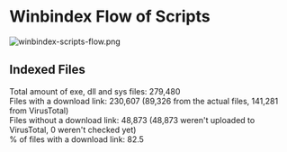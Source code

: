 # Winbindex Flow of Scripts

![winbindex-scripts-flow.png](winbindex-scripts-flow.png)

## Indexed Files

<!--FileStats-->
Total amount of exe, dll and sys files: 279,480  
Files with a download link: 230,607 (89,326 from the actual files, 141,281 from VirusTotal)  
Files without a download link: 48,873 (48,873 weren't uploaded to VirusTotal, 0 weren't checked yet)  
% of files with a download link: 82.5  
<!--/FileStats-->
